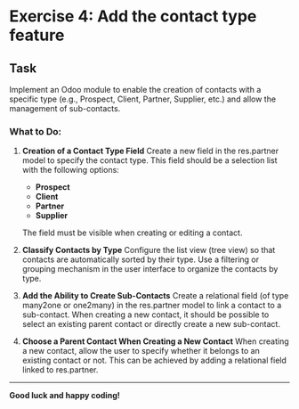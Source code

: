 # Exercise 4: Add the contact type feature

## Task
Implement an Odoo module to enable the creation of contacts with a specific type (e.g., Prospect, Client, Partner, Supplier, etc.) and allow the management of sub-contacts.

### What to Do:

1. **Creation of a Contact Type Field**
   Create a new field in the res.partner model to specify the contact type. This field should be a selection list with the following options:
    * **Prospect**
    * **Client**
    * **Partner**
    * **Supplier**
      
    The field must be visible when creating or editing a contact.

2. **Classify Contacts by Type**
   Configure the list view (tree view) so that contacts are automatically sorted by their type. Use a filtering or grouping mechanism in the user interface to organize the contacts by type.

3. **Add the Ability to Create Sub-Contacts**
   Create a relational field (of type many2one or one2many) in the res.partner model to link a contact to a sub-contact. When creating a new contact, it should be possible to select an existing parent contact or directly create a new sub-contact.

4. **Choose a Parent Contact When Creating a New Contact**
    When creating a new contact, allow the user to specify whether it belongs to an existing contact or not. This can be achieved by adding a relational field linked to res.partner.

---

**Good luck and happy coding!**

